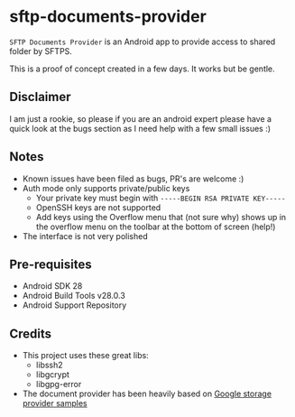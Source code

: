 sftp-documents-provider
=======================

`SFTP Documents Provider` is an Android app to provide access to shared folder by SFTPS.

This is a proof of concept created in a few days. It works but be gentle.

Disclaimer 
----------

I am just a rookie, so please if you are an android expert please have a quick look at the bugs section as I need help with a few small issues :) 

Notes
-----

- Known issues have been filed as bugs, PR's are welcome :)
- Auth mode only supports private/public keys
  - Your private key must begin with `-----BEGIN RSA PRIVATE KEY----- `
  - OpenSSH keys are not supported
  - Add keys using the Overflow menu that (not sure why) shows up in the overflow menu on the toolbar at the bottom of screen (help!)
- The interface is not very polished

Pre-requisites
--------------

- Android SDK 28
- Android Build Tools v28.0.3
- Android Support Repository
  
Credits
--------

- This project uses these great libs:
  - libssh2 
  - libgcrypt
  - libgpg-error
-  The document provider has been heavily based on [Google storage provider samples][1]

[1]: https://github.com/android/storage
